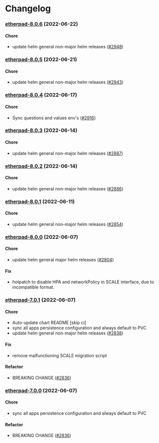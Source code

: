 # Changelog<br>


<a name="etherpad-8.0.6"></a>
### [etherpad-8.0.6](https://github.com/truecharts/apps/compare/etherpad-8.0.5...etherpad-8.0.6) (2022-06-22)

#### Chore

* update helm general non-major helm releases ([#2948](https://github.com/truecharts/apps/issues/2948))



<a name="etherpad-8.0.5"></a>
### [etherpad-8.0.5](https://github.com/truecharts/apps/compare/etherpad-8.0.4...etherpad-8.0.5) (2022-06-21)

#### Chore

* update helm general non-major helm releases ([#2943](https://github.com/truecharts/apps/issues/2943))



<a name="etherpad-8.0.4"></a>
### [etherpad-8.0.4](https://github.com/truecharts/apps/compare/etherpad-8.0.3...etherpad-8.0.4) (2022-06-17)

#### Chore

* Sync questions and values env's ([#2916](https://github.com/truecharts/apps/issues/2916))



<a name="etherpad-8.0.3"></a>
### [etherpad-8.0.3](https://github.com/truecharts/apps/compare/etherpad-8.0.2...etherpad-8.0.3) (2022-06-14)

#### Chore

* update helm general non-major helm releases ([#2887](https://github.com/truecharts/apps/issues/2887))



<a name="etherpad-8.0.2"></a>
### [etherpad-8.0.2](https://github.com/truecharts/apps/compare/etherpad-8.0.1...etherpad-8.0.2) (2022-06-14)

#### Chore

* update helm general non-major helm releases ([#2886](https://github.com/truecharts/apps/issues/2886))



<a name="etherpad-8.0.1"></a>
### [etherpad-8.0.1](https://github.com/truecharts/apps/compare/etherpad-8.0.0...etherpad-8.0.1) (2022-06-11)

#### Chore

* update helm general non-major helm releases ([#2854](https://github.com/truecharts/apps/issues/2854))



<a name="etherpad-8.0.0"></a>
### [etherpad-8.0.0](https://github.com/truecharts/apps/compare/etherpad-7.0.1...etherpad-8.0.0) (2022-06-07)

#### Chore

* update helm general major helm releases ([#2804](https://github.com/truecharts/apps/issues/2804))

#### Fix

* hotpatch to disable HPA and networkPolicy in SCALE interface, due to incompatible format.



<a name="etherpad-7.0.1"></a>
### [etherpad-7.0.1](https://github.com/truecharts/apps/compare/etherpad-6.0.23...etherpad-7.0.1) (2022-06-07)

#### Chore

* Auto-update chart README [skip ci]
* sync all apps persistence configuration and always default to PVC
* update helm general non-major helm releases ([#2838](https://github.com/truecharts/apps/issues/2838))

#### Fix

* remove malfunctioning SCALE migration script

#### Refactor

* BREAKING CHANGE ([#2836](https://github.com/truecharts/apps/issues/2836))



<a name="etherpad-7.0.0"></a>
### [etherpad-7.0.0](https://github.com/truecharts/apps/compare/etherpad-6.0.23...etherpad-7.0.0) (2022-06-07)

#### Chore

* sync all apps persistence configuration and always default to PVC

#### Refactor

* BREAKING CHANGE ([#2836](https://github.com/truecharts/apps/issues/2836))
